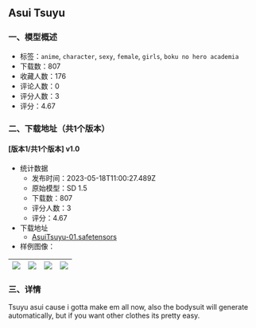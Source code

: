 ## Asui Tsuyu
### 一、模型概述

- 标签：`anime`, `character`, `sexy`, `female`, `girls`, `boku no hero academia`
- 下载数：807
- 收藏人数：176
- 评论人数：0
- 评分人数：3
- 评分：4.67

### 二、下载地址（共1个版本）

#### [版本1/共1个版本] v1.0

- 统计数据
  - 发布时间：2023-05-18T11:00:27.489Z
  - 原始模型：SD 1.5
  - 下载数：807
  - 评分人数：3
  - 评分：4.67
- 下载地址
  - [AsuiTsuyu-01.safetensors](https://civitai.com/api/download/models/73974)
- 样例图像：

| <img src="https://image.civitai.com/xG1nkqKTMzGDvpLrqFT7WA/a91754e2-4e8a-4c60-81ad-85d3933d33ca/width=450/826269.jpeg" /> | <img src="https://image.civitai.com/xG1nkqKTMzGDvpLrqFT7WA/c6d5473b-56fb-4f90-94bf-e0e54bab8918/width=450/826271.jpeg" /> | <img src="https://image.civitai.com/xG1nkqKTMzGDvpLrqFT7WA/612e59c3-3352-487e-a4f4-5e8b61f438a4/width=450/826272.jpeg" /> | <img src="https://image.civitai.com/xG1nkqKTMzGDvpLrqFT7WA/1f37e501-57d8-4797-a9c8-5d3745a8bef7/width=450/826274.jpeg" /> |
| ---- | ---- | ---- | ---- |


### 三、详情
<p>Tsuyu asui cause i gotta make em all now, also the bodysuit will generate automatically, but if you want other clothes its pretty easy.</p>